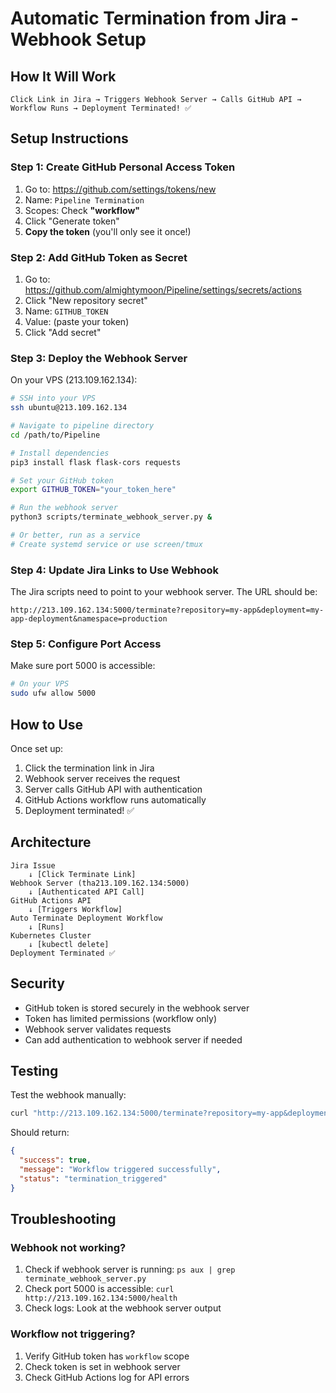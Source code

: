 # Automatic Termination from Jira - Webhook Setup

## How It Will Work

```
Click Link in Jira → Triggers Webhook Server → Calls GitHub API → Workflow Runs → Deployment Terminated! ✅
```

## Setup Instructions

### Step 1: Create GitHub Personal Access Token

1. Go to: https://github.com/settings/tokens/new
2. Name: `Pipeline Termination`
3. Scopes: Check **"workflow"**
4. Click "Generate token"
5. **Copy the token** (you'll only see it once!)

### Step 2: Add GitHub Token as Secret

1. Go to: https://github.com/almightymoon/Pipeline/settings/secrets/actions
2. Click "New repository secret"
3. Name: `GITHUB_TOKEN`
4. Value: (paste your token)
5. Click "Add secret"

### Step 3: Deploy the Webhook Server

On your VPS (213.109.162.134):

```bash
# SSH into your VPS
ssh ubuntu@213.109.162.134

# Navigate to pipeline directory
cd /path/to/Pipeline

# Install dependencies
pip3 install flask flask-cors requests

# Set your GitHub token
export GITHUB_TOKEN="your_token_here"

# Run the webhook server
python3 scripts/terminate_webhook_server.py &

# Or better, run as a service
# Create systemd service or use screen/tmux
```

### Step 4: Update Jira Links to Use Webhook

The Jira scripts need to point to your webhook server. The URL should be:
```
http://213.109.162.134:5000/terminate?repository=my-app&deployment=my-app-deployment&namespace=production
```

### Step 5: Configure Port Access

Make sure port 5000 is accessible:

```bash
# On your VPS
sudo ufw allow 5000
```

## How to Use

Once set up:
1. Click the termination link in Jira
2. Webhook server receives the request
3. Server calls GitHub API with authentication
4. GitHub Actions workflow runs automatically
5. Deployment terminated! ✅

## Architecture

```
Jira Issue
    ↓ [Click Terminate Link]
Webhook Server (tha213.109.162.134:5000)
    ↓ [Authenticated API Call]
GitHub Actions API
    ↓ [Triggers Workflow]
Auto Terminate Deployment Workflow
    ↓ [Runs]
Kubernetes Cluster
    ↓ [kubectl delete]
Deployment Terminated ✅
```

## Security

- GitHub token is stored securely in the webhook server
- Token has limited permissions (workflow only)
- Webhook server validates requests
- Can add authentication to webhook server if needed

## Testing

Test the webhook manually:

```bash
curl "http://213.109.162.134:5000/terminate?repository=my-app&deployment=my-app-deployment&namespace=pipeline-apps"
```

Should return:
```json
{
  "success": true,
  "message": "Workflow triggered successfully",
  "status": "termination_triggered"
}
```

## Troubleshooting

### Webhook not working?
1. Check if webhook server is running: `ps aux | grep terminate_webhook_server.py`
2. Check port 5000 is accessible: `curl http://213.109.162.134:5000/health`
3. Check logs: Look at the webhook server output

### Workflow not triggering?
1. Verify GitHub token has `workflow` scope
2. Check token is set in webhook server
3. Check GitHub Actions log for API errors

